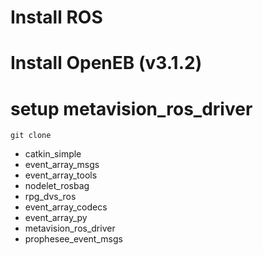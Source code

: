 
# Install ROS



# Install OpenEB (v3.1.2)



# setup metavision_ros_driver

```
git clone

```

- catkin_simple
- event_array_msgs
- event_array_tools
- nodelet_rosbag
- rpg_dvs_ros
- event_array_codecs
- event_array_py
- metavision_ros_driver
- prophesee_event_msgs



